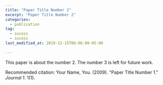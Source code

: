 ```yaml
---
title: "Paper Title Number 2"
excerpt: "Paper Title Number 2"
categories:
  - publication
tag:
  - sucess
  - sucess
last_modified_at: 2019-12-15T08:06:00-05:00
  
---
```


This paper is about the number 2. The number 3 is left for future work.


Recommended citation: Your Name, You. (2009). "Paper Title Number 1." <i>Journal 1</i>. 1(1).
